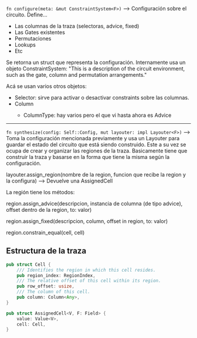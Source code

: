 ```fn configure(meta: &mut ConstraintSystem<F>)``` --> Configuración sobre el circuito. Define...
- Las columnas de la traza (selectoras, advice, fixed)
- Las Gates existentes
- Permutaciones
- Lookups
- Etc

Se retorna un struct que representa la configuración. Internamente usa un objeto ConstraintSystem:
"This is a description of the circuit environment, such as the gate, column and permutation arrangements."

Acá se usan varios otros objetos:
* Selector: sirve para activar o desactivar constraints sobre las columnas.
* Column<ColumnType>
  * ColumnType: hay varios pero el que vi hasta ahora es Advice

------------------------------------------------

```fn synthesize(config: Self::Config, mut layouter: impl Layouter<F>)``` --> Toma la configuración mencionada previamente y
    usa un Layouter para guardar el estado del circuito que está siendo construido. Este a su vez se ocupa de crear y 
    organizar las regiones de la traza. Basicamente tiene que construir la traza y basarse en la forma que tiene la 
    misma según la configuración.

layouter.assign_region(nombre de la region, funcion que recibe la region y la configura) --> Devuelve una AssignedCell

La región tiene los métodos:

region.assign_advice(descripcion, 
                     instancia de columna (de tipo advice), 
                     offset dentro de la region,
                     to: valor)

region.assign_fixed(descripcion,
                    column,
                    offset in region,
                    to: valor)

region.constrain_equal(cell, cell)

Estructura de la traza
----------------------
```rust 
pub struct Cell {
    /// Identifies the region in which this cell resides.
    pub region_index: RegionIndex,
    /// The relative offset of this cell within its region.
    pub row_offset: usize,
    /// The column of this cell.
    pub column: Column<Any>,
}

pub struct AssignedCell<V, F: Field> {
    value: Value<V>,
    cell: Cell,
}
```

